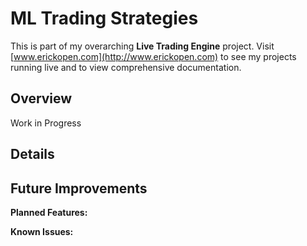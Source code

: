 # ML Trading Strategies 
This is part of my overarching **Live Trading Engine** project. Visit [www.erickopen.com](http://www.erickopen.com) to see my projects running live and to view comprehensive documentation.  

## Overview  
Work in Progress

## Details



## Future Improvements
**Planned Features:**

 
**Known Issues:**

